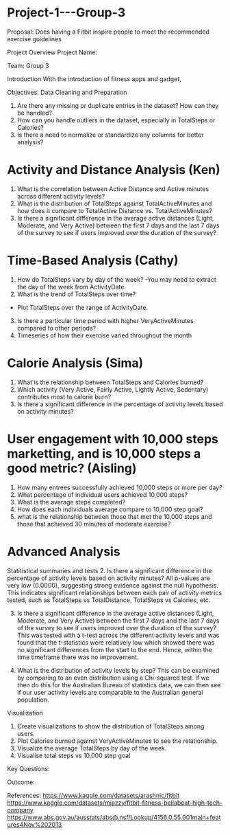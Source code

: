 # Project-1---Group-3

Proposal: Does having a Fitbit inspire people to meet the recommended exercise guidelines

Project Overview
Project Name: 

Team: Group 3

Introduction
With the introduction of fitness apps and gadget, 


Objectives:
Data Cleaning and Preparation
1. Are there any missing or duplicate entries in the dataset? How can they be handled?
2. How can you handle outliers in the dataset, especially in TotalSteps or Calories?
3. Is there a need to normalize or standardize any columns for better analysis?

# Activity and Distance Analysis (Ken)
1. What is the correlation between Active Distance and Active minutes across different activity levels?
2. What is the distribution of TotalSteps against TotalActiveMinutes and how does it compare to TotalActive Distance vs. TotalActiveMinutes?
3. Is there a significant difference in the average active distances (Light, Moderate, and Very Active) between the first 7 days and the last 7 days of the survey to see if users improved over the duration of the survey?


# Time-Based Analysis (Cathy)
1. How do TotalSteps vary by day of the week?
   -You may need to extract the day of the week from ActivityDate.
2. What is the trend of TotalSteps over time?
  - Plot TotalSteps over the range of ActivityDate.
3. Is there a particular time period with higher VeryActiveMinutes compared to other periods?
4. Timeseries of how their exercise varied throughout the month


# Calorie Analysis (Sima)
1. What is the relationship between TotalSteps and Calories burned?
2. Which activity (Very Active, Fairly Active, Lightly Active, Sedentary) contributes most to calorie burn?
3. Is there a significant difference in the percentage of activity levels based on activity minutes?


# User engagement with 10,000 steps marketting, and is 10,000 steps a good metric? (Aisling)
1. How many entrees successfully achieved 10,000 steps or more per day?
2. What percentage of individual users achieved 10,000 steps?
3. What is the average steps completed?
4. How does each individuals average compare to 10,000 step goal?
5. what is the relationship between those that met the 10,000 steps and those that achieved 30 minutes of moderate exercise?

# Advanced Analysis 
Statitistical summaries and tests
2. Is there a significant difference in the percentage of activity levels based on activity minutes?
All p-values are very low (0.0000), suggesting strong evidence against the null hypothesis.
This indicates significant relationships between each pair of activity metrics tested, such as TotalSteps vs TotalDistance, TotalSteps vs Calories, etc.

3. Is there a significant difference in the average active distances (Light, Moderate, and Very Active) between the first 7 days and the last 7 days of the survey to see if users improved over the duration of the survey?
This was tested with a t-test across the different activity levels and was found that the t-statistics were relatively low which showed there was no significant differences from the start to the end. Hence, within the time timeframe there was no improvement.

4. What is the distribution of activity levels by step?
This can be examined by comparing to an even distribution using a Chi-squared test. If we then do this for the Australian Bureau of statistics data, we can then see if our user activity levels are comparable to the Australian general population. 


Visualization
1. Create visualizations to show the distribution of TotalSteps among users.
2. Plot Calories burned against VeryActiveMinutes to see the relationship.
3. Visualize the average TotalSteps by day of the week.
4. Visualise total steps vs 10,000 step goal 

Key Questions:


Outcome:


References:
https://www.kaggle.com/datasets/arashnic/fitbit
https://www.kaggle.com/datasets/mjazzy/fitbit-fitness-bellabeat-high-tech-company
https://www.abs.gov.au/ausstats/abs@.nsf/Lookup/4156.0.55.001main+features4Nov%202013



